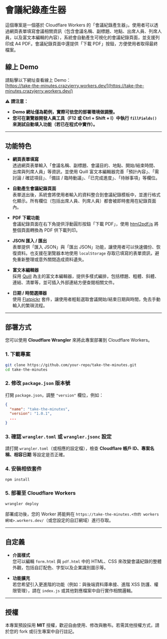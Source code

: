 # 會議紀錄產生器

這個專案是一個基於 Cloudflare Workers 的「會議紀錄產生器」。使用者可以透過網頁表單填寫會議相關資訊（包含會議名稱、副標題、地點、出席人員、列席人員，以及富文本編輯的內容），系統會自動產生可視化的會議紀錄頁面，並支援列印成 A4 PDF。會議紀錄頁面中還提供「下載 PDF」按鈕，方便使用者取得最終檔案。

## 線上 Demo

請點擊以下網址查看線上 Demo：  
[https://take-the-minutes.crazyjerry.workers.dev/](https://take-the-minutes.crazyjerry.workers.dev/)

⚠ **請注意：**
- **Demo 網址僅為範例，實際可依您的部署環境做調整。**
- **您可在瀏覽器開發人員工具（F12 或 Ctrl + Shift + I）中執行 `fillFields()` 來測試自動填入功能（若已在程式中實作）。**

---

## 功能特色

- **網頁表單填寫**  
  透過網頁表單輸入「會議名稱、副標題、會議目的、地點、開始/結束時間、出席與列席人員」等資訊，並使用 Quill 富文本編輯器完善「預計內容」、「需討論 / 確認項目」、「備註 / 臨時動議」、「已完成進度」、「待辦事項」等欄位。

- **自動產生會議紀錄頁面**  
  表單送出後，系統會將使用者輸入的資料整合到會議紀錄模板中，並進行格式化顯示。所有欄位（包括出席人員、列席人員）都會被即時套用在紀錄頁面內。

- **PDF 下載功能**  
  會議紀錄頁面在右下角提供浮動圓形按鈕「下載 PDF」，使用 [html2pdf.js](https://github.com/eKoopmans/html2pdf.js) 將整個頁面轉換為 PDF 供下載列印。

- **JSON 匯入 / 匯出**  
  表單提供「匯入 JSON」與「匯出 JSON」功能，讓使用者可以快速備份、恢復資料。也支援在瀏覽器本地使用 `localStorage` 存取已填寫的表單資訊，避免重新整理或意外關閉造成資料遺失。

- **富文本編輯器**  
  採用 [Quill](https://quilljs.com/) 為主的富文本編輯器，提供多樣式編排，包括標題、粗體、斜體、連結、清單等，並可插入外部連結方便查閱相關文件。

- **日期 / 時間選擇器**  
  使用 [Flatpickr](https://flatpickr.js.org/) 套件，讓使用者輕鬆選取會議開始/結束日期與時間，免去手動輸入的繁瑣流程。

---

## 部署方式

您可以使用 **Cloudflare Wrangler** 來將此專案部署到 Cloudflare Workers。

### 1. 下載專案

```bash
git clone https://github.com/your-repo/take-the-minutes.git
cd take-the-minutes
```

### 2. 修改 `package.json` 版本號

打開 `package.json`，調整 `"version"` 欄位，例如：

```json
{
  "name": "take-the-minutes",
  "version": "1.0.1",
  ...
}
```

### 3. 確認 `wrangler.toml` 或 `wrangler.jsonc` 設定

請打開 `wrangler.toml`（或相應的設定檔），檢查 **Cloudflare 帳戶 ID、專案名稱、相容日期** 等設定是否正確。

### 4. 安裝相依套件

```bash
npm install
```

### 5. 部署至 Cloudflare Workers

```bash
wrangler deploy
```

部署成功後，您的 Worker 將能夠在 `https://take-the-minutes.<你的 workers 網域>.workers.dev/`（或您設定的自訂網域）進行存取。

---

## 自定義

- **介面樣式**  
  您可以編輯 `form.html` 與 `pdf.html` 中的 HTML、CSS 來改變會議紀錄的整體外觀，包括自訂配色、字型以及企業識別圖示等。

- **功能擴充**  
  若您希望引入更進階的功能（例如：與後端資料庫串接、進階 XSS 防護、權限管理），請在 `index.js` 或其他對應檔案中自行實作相關邏輯。

---

## 授權

本專案預設採用 **MIT** 授權，歡迎自由使用、修改與散布。若需其他授權方式，請於您的 fork 或衍生專案中自行註記。 
